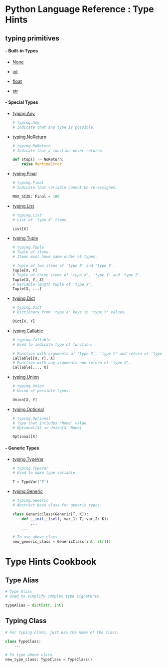 Python Language Reference : Type Hints
======================================

typing primitives
-----------------
#### - Built-in Types

- [None](https://docs.python.org/3/library/stdtypes.html#the-null-object)

- [int](https://docs.python.org/3/library/stdtypes.html#numeric-types-int-float-complex)
- [float](https://docs.python.org/3/library/stdtypes.html#numeric-types-int-float-complex)
- [str](https://docs.python.org/3/library/stdtypes.html#text-sequence-type-str)

#### - Special Types

- [typing.Any](https://docs.python.org/3/library/typing.html#typing.Any)
    ```python
    # typing.Any
    # Indicate that any type is possible.
    ```
- [typing.NoReturn](https://docs.python.org/3/library/typing.html#typing.NoReturn)
    ```python
    # typing.NoReturn
    # Indicate that a function never returns.

    def stop() -> NoReturn:
        raise RuntimeError
    ```
- [typing.Final](https://docs.python.org/3/library/typing.html#typing.Final)
    ```python
    # typing.Final
    # Indicate that variable cannot be re-assigned.

    MAX_SIZE: Final = 100
    ```

- [typing.List](https://docs.python.org/3/library/typing.html#typing.List)
    ```python
    # typing.List
    # List of 'type X' items.

    List[X]
    ```
- [typing.Tuple](https://docs.python.org/3/library/typing.html#typing.Tuple)
    ```python
    # typing.Tuple
    # Tuple of items.
    # Items must have same order of types.

    # Tuple of two items of 'type X' and 'type Y'.
    Tuple[X, Y]
    # Tuple of three items of 'type X', 'type Y' and 'type Z'.
    Tuple[X, Y, Z]
    # Variable-length tuple of 'type X'.
    Tuple[X, ...]
    ```
- [typing.Dict](https://docs.python.org/3/library/typing.html#typing.Dict)
    ```python
    # typing.Dict
    # Dictionary from 'type X' keys to 'type Y' values.

    Dict[X, Y]
    ```
- [typing.Callable](https://docs.python.org/3/library/typing.html#typing.Callable)
    ```python
    # typing.Callable
    # Used to indicate type of function.

    # Function with arguments of 'type X', 'type Y' and return of 'type X'.
    Callable[[X, Y], X]
    # Function with any arguments and return of 'type X'.
    Callable[..., X]
    ```
- [typing.Union](https://docs.python.org/3/library/typing.html#typing.Union)
    ```python
    # typing.Union
    # Union of possible types.
    
    Union[X, Y]
    ```
- [typing.Optional](https://docs.python.org/3/library/typing.html#typing.Optional)
    ```python
    # typing.Optional
    # Type that includes 'None' value.
    # Optional[X] == Union[X, None]

    Optional[X]
    ```
#### - Generic Types
- [typing.TypeVar](https://docs.python.org/3/library/typing.html#typing.TypeVar)
    ```python
    # typing.TypeVar
    # Used to make type variable.

    T = TypeVar('T')
    ```
- [typing.Generic](https://docs.python.org/3/library/typing.html#typing.Generic)
    ```python
    # typing.Generic
    # Abstract base class for generic types.

    class GenericClass(Generic[T, K]):
        def __init__(self, var_1: T, var_2: K):
            ...
        ...

    # To use above class.
    new_generic_class = GenericClass[int, str]()
    ```

Type Hints Cookbook
===================

Type Alias
----------
```python
# Type Alias
# Used to simplify complex type signatures.

typeAlias = dict[str, int]
```

Typing Class
------------
```python
# For typing class, just use the name of the class.

class TypeClass:
    ...

# To type above class.
new_type_class: TypeClass = TypeClass()
```
